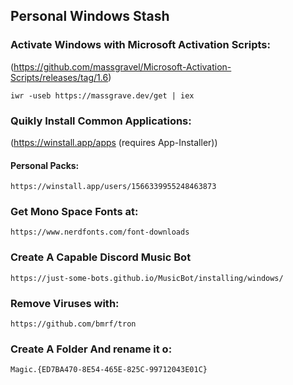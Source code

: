 ## Personal Windows Stash








### Activate Windows with Microsoft Activation Scripts:
(https://github.com/massgravel/Microsoft-Activation-Scripts/releases/tag/1.6)
```
iwr -useb https://massgrave.dev/get | iex
```
### Quikly Install Common Applications:
(https://winstall.app/apps (requires App-Installer))
#### Personal Packs:
```
https://winstall.app/users/1566339955248463873
```
### Get Mono Space Fonts at:
```
https://www.nerdfonts.com/font-downloads
```
### Create A Capable Discord Music Bot 
```
https://just-some-bots.github.io/MusicBot/installing/windows/
```
### Remove Viruses with: 
```
https://github.com/bmrf/tron
```
### Create A Folder And rename it o:
```
Magic.{ED7BA470-8E54-465E-825C-99712043E01C}
```
